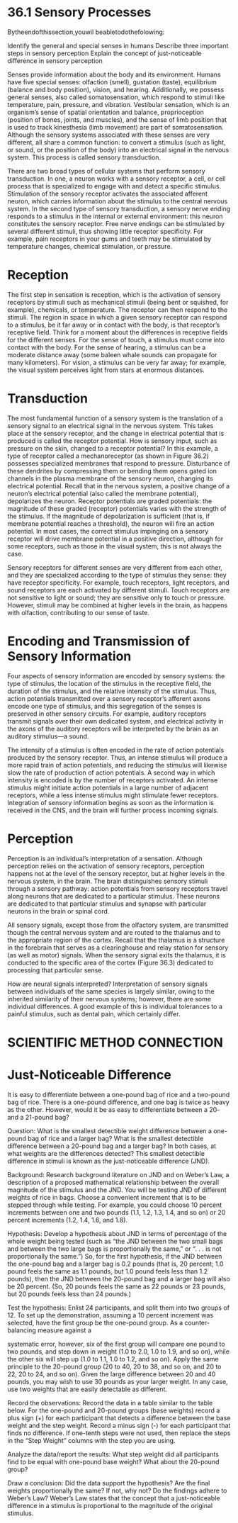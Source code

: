 # 36.1 Sensory Processes

Bytheendofthissection,youwil beabletodothefolowing:

Identify the general and special senses in humans Describe three important steps in sensory perception Explain the concept of just-noticeable difference in sensory perception

Senses provide information about the body and its environment. Humans have five special senses: olfaction (smell), gustation (taste), equilibrium (balance and body position), vision, and hearing. Additionally, we possess general senses, also called somatosensation, which respond to stimuli like temperature, pain, pressure, and vibration. Vestibular sensation, which is an organism’s sense of spatial orientation and balance, proprioception (position of bones, joints, and muscles), and the sense of limb position that is used to track kinesthesia (limb movement) are part of somatosensation. Although the sensory systems associated with these senses are very different, all share a common function: to convert a stimulus (such as light, or sound, or the position of the body) into an electrical signal in the nervous system. This process is called sensory transduction.

There are two broad types of cellular systems that perform sensory transduction. In one, a neuron works with a sensory receptor, a cell, or cell process that is specialized to engage with and detect a specific stimulus. Stimulation of the sensory receptor activates the associated afferent neuron, which carries information about the stimulus to the central nervous system. In the second type of sensory transduction, a sensory nerve ending responds to a stimulus in the internal or external environment: this neuron constitutes the sensory receptor. Free nerve endings can be stimulated by several different stimuli, thus showing little receptor specificity. For example, pain receptors in your gums and teeth may be stimulated by temperature changes, chemical stimulation, or pressure.

# Reception

The first step in sensation is reception, which is the activation of sensory receptors by stimuli such as mechanical stimuli (being bent or squished, for example), chemicals, or temperature. The receptor can then respond to the stimuli. The region in space in which a given sensory receptor can respond to a stimulus, be it far away or in contact with the body, is that receptor’s receptive field. Think for a moment about the differences in receptive fields for the different senses. For the sense of touch, a stimulus must come into contact with the body. For the sense of hearing, a stimulus can be a moderate distance away (some baleen whale sounds can propagate for many kilometers). For vision, a stimulus can be very far away; for example, the visual system perceives light from stars at enormous distances.

# Transduction

The most fundamental function of a sensory system is the translation of a sensory signal to an electrical signal in the nervous system. This takes place at the sensory receptor, and the change in electrical potential that is produced is called the receptor potential. How is sensory input, such as pressure on the skin, changed to a receptor potential? In this example, a type of receptor called a mechanoreceptor (as shown in Figure 36.2) possesses specialized membranes that respond to pressure. Disturbance of these dendrites by compressing them or bending them opens gated ion channels in the plasma membrane of the sensory neuron, changing its electrical potential. Recall that in the nervous system, a positive change of a neuron’s electrical potential (also called the membrane potential), depolarizes the neuron. Receptor potentials are graded potentials: the magnitude of these graded (receptor) potentials varies with the strength of the stimulus. If the magnitude of depolarization is sufficient (that is, if membrane potential reaches a threshold), the neuron will fire an action potential. In most cases, the correct stimulus impinging on a sensory receptor will drive membrane potential in a positive direction, although for some receptors, such as those in the visual system, this is not always the case.

Sensory receptors for different senses are very different from each other, and they are specialized according to the type of stimulus they sense: they have receptor specificity. For example, touch receptors, light receptors, and sound receptors are each activated by different stimuli. Touch receptors are not sensitive to light or sound; they are sensitive only to touch or pressure. However, stimuli may be combined at higher levels in the brain, as happens with olfaction, contributing to our sense of taste.

# Encoding and Transmission of Sensory Information

Four aspects of sensory information are encoded by sensory systems: the type of stimulus, the location of the stimulus in the receptive field, the duration of the stimulus, and the relative intensity of the stimulus. Thus, action potentials transmitted over a sensory receptor’s afferent axons encode one type of stimulus, and this segregation of the senses is preserved in other sensory circuits. For example, auditory receptors transmit signals over their own dedicated system, and electrical activity in the axons of the auditory receptors will be interpreted by the brain as an auditory stimulus—a sound.

The intensity of a stimulus is often encoded in the rate of action potentials produced by the sensory receptor. Thus, an intense stimulus will produce a more rapid train of action potentials, and reducing the stimulus will likewise slow the rate of production of action potentials. A second way in which intensity is encoded is by the number of receptors activated. An intense stimulus might initiate action potentials in a large number of adjacent receptors, while a less intense stimulus might stimulate fewer receptors. Integration of sensory information begins as soon as the information is received in the CNS, and the brain will further process incoming signals.

# Perception

Perception is an individual’s interpretation of a sensation. Although perception relies on the activation of sensory receptors, perception happens not at the level of the sensory receptor, but at higher levels in the nervous system, in the brain. The brain distinguishes sensory stimuli through a sensory pathway: action potentials from sensory receptors travel along neurons that are dedicated to a particular stimulus. These neurons are dedicated to that particular stimulus and synapse with particular neurons in the brain or spinal cord.

All sensory signals, except those from the olfactory system, are transmitted though the central nervous system and are routed to the thalamus and to the appropriate region of the cortex. Recall that the thalamus is a structure in the forebrain that serves as a clearinghouse and relay station for sensory (as well as motor) signals. When the sensory signal exits the thalamus, it is conducted to the specific area of the cortex (Figure 36.3) dedicated to processing that particular sense.

How are neural signals interpreted? Interpretation of sensory signals between individuals of the same species is largely similar, owing to the inherited similarity of their nervous systems; however, there are some individual differences. A good example of this is individual tolerances to a painful stimulus, such as dental pain, which certainly differ.

# SCIENTIFIC METHOD CONNECTION

# Just-Noticeable Difference

It is easy to differentiate between a one-pound bag of rice and a two-pound bag of rice. There is a one-pound difference, and one bag is twice as heavy as the other. However, would it be as easy to differentiate between a 20- and a 21-pound bag?

Question: What is the smallest detectible weight difference between a one-pound bag of rice and a larger bag? What is the smallest detectible difference between a 20-pound bag and a larger bag? In both cases, at what weights are the differences detected? This smallest detectible difference in stimuli is known as the just-noticeable difference (JND).

Background: Research background literature on JND and on Weber’s Law, a description of a proposed mathematical relationship between the overall magnitude of the stimulus and the JND. You will be testing JND of different weights of rice in bags. Choose a convenient increment that is to be stepped through while testing. For example, you could choose 10 percent increments between one and two pounds (1.1, 1.2, 1.3, 1.4, and so on) or 20 percent increments (1.2, 1.4, 1.6, and 1.8).

Hypothesis: Develop a hypothesis about JND in terms of percentage of the whole weight being tested (such as “the JND between the two small bags and between the two large bags is proportionally the same,” or “. . . is not proportionally the same.”) So, for the first hypothesis, if the JND between the one-pound bag and a larger bag is 0.2 pounds (that is, 20 percent; 1.0 pound feels the same as 1.1 pounds, but 1.0 pound feels less than 1.2 pounds), then the JND between the 20-pound bag and a larger bag will also be 20 percent. (So, 20 pounds feels the same as 22 pounds or 23 pounds, but 20 pounds feels less than 24 pounds.)

Test the hypothesis: Enlist 24 participants, and split them into two groups of 12. To set up the demonstration, assuming a 10 percent increment was selected, have the first group be the one-pound group. As a counter-balancing measure against a

systematic error, however, six of the first group will compare one pound to two pounds, and step down in weight (1.0 to 2.0, 1.0 to 1.9, and so on), while the other six will step up (1.0 to 1.1, 1.0 to 1.2, and so on). Apply the same principle to the 20-pound group (20 to 40, 20 to 38, and so on, and 20 to 22, 20 to 24, and so on). Given the large difference between 20 and 40 pounds, you may wish to use 30 pounds as your larger weight. In any case, use two weights that are easily detectable as different.

Record the observations: Record the data in a table similar to the table below. For the one-pound and 20-pound groups (base weights) record a plus sign $\left( + \right)$ for each participant that detects a difference between the base weight and the step weight. Record a minus sign (-) for each participant that finds no difference. If one-tenth steps were not used, then replace the steps in the “Step Weight” columns with the step you are using.

Analyze the data/report the results: What step weight did all participants find to be equal with one-pound base weight? What about the 20-pound group?

Draw a conclusion: Did the data support the hypothesis? Are the final weights proportionally the same? If not, why not? Do the findings adhere to Weber’s Law? Weber’s Law states that the concept that a just-noticeable difference in a stimulus is proportional to the magnitude of the original stimulus.